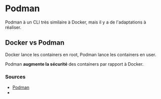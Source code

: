 # Podman

Podman à un CLI très similaire à Docker, mais il y a de l'adaptations à réaliser.

## Docker vs Podman

Docker lance les containers en root, Podman lance les containers en user.

Podman **augmente la sécurité** des containers par rapport à Docker.

### Sources

- [Podman](https://podman.io/)
- 